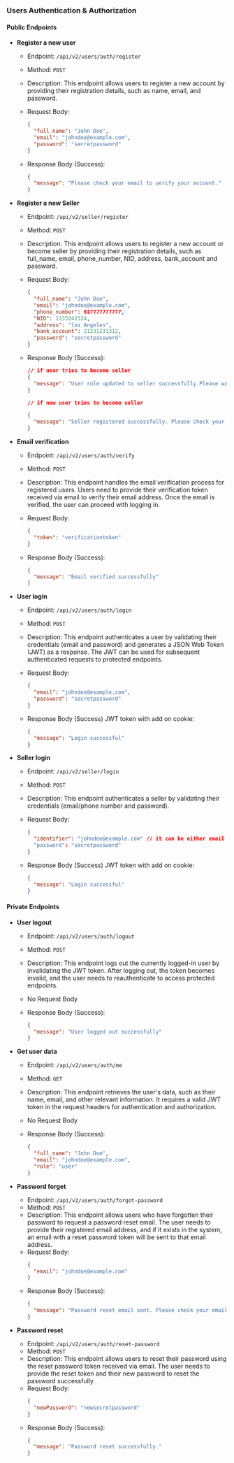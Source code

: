 ### Users Authentication & Authorization

#### Public Endpoints

- **Register a new user**

  - Endpoint: `/api/v2/users/auth/register`
  - Method: `POST`
  - Description: This endpoint allows users to register a new account by providing their registration details, such as name, email, and password.

  - Request Body:

    ```json
    {
      "full_name": "John Doe",
      "email": "johndoe@example.com",
      "password": "secretpassword"
    }
    ```

  - Response Body (Success):
    ```json
    {
      "message": "Please check your email to verify your account."
    }
    ```

- **Register a new Seller**

  - Endpoint: `/api/v2/seller/register`
  - Method: `POST`
  - Description: This endpoint allows users to register a new account or become seller by providing their registration details, such as full_name, email, phone_number, NID, address, bank_account and password.

  - Request Body:

    ```json
    {
      "full_name": "John Doe",
      "email": "johndoe@example.com",
      "phone_number": 017777777777,
      "NID": 1233242324,
      "address": "los Angeles",
      "bank_account": 21231231312,
      "password": "secretpassword"
    }
    ```

  - Response Body (Success):

    ```json
    // if user tries to become seller
    {
      "message": "User role updated to seller successfully.Please wait for approval."
    }

    // if new user tries to become seller

    {
      "message": "Seller registered successfully. Please check your email to verify your account and wait for approval."
    }
    ```

- **Email verification**

  - Endpoint: `/api/v2/users/auth/verify`
  - Method: `POST`
  - Description: This endpoint handles the email verification process for registered users. Users need to provide their verification token received via email to verify their email address. Once the email is verified, the user can proceed with logging in.

  - Request Body:

    ```json
    {
      "token": "verificationtoken"
    }
    ```

  - Response Body (Success):
    ```json
    {
      "message": "Email verified successfully"
    }
    ```

- **User login**

  - Endpoint: `/api/v2/users/auth/login`
  - Method: `POST`
  - Description: This endpoint authenticates a user by validating their credentials (email and password) and generates a JSON Web Token (JWT) as a response. The JWT can be used for subsequent authenticated requests to protected endpoints.

  - Request Body:

    ```json
    {
      "email": "johndoe@example.com",
      "password": "secretpassword"
    }
    ```

  - Response Body (Success) JWT token with add on cookie:

    ```json
    {
      "message": "Login successful"
    }
    ```

- **Seller login**

  - Endpoint: `/api/v2/seller/login`
  - Method: `POST`
  - Description: This endpoint authenticates a seller by validating their credentials (email/phone number and password).
  - Request Body:

    ```json
    {
      "identifier": "johndoe@example.com" // it can be either email or phone number
      "password": "secretpassword"
    }
    ```

  - Response Body (Success) JWT token with add on cookie:

    ```json
    {
      "message": "Login successful"
    }
    ```

#### Private Endpoints

- **User logout**

  - Endpoint: `/api/v2/users/auth/logout`
  - Method: `POST`
  - Description: This endpoint logs out the currently logged-in user by invalidating the JWT token. After logging out, the token becomes invalid, and the user needs to reauthenticate to access protected endpoints.

  - No Request Body

  - Response Body (Success):
    ```json
    {
      "message": "User logged out successfully"
    }
    ```

- **Get user data**

  - Endpoint: `/api/v2/users/auth/me`
  - Method: `GET`
  - Description: This endpoint retrieves the user's data, such as their name, email, and other relevant information. It requires a valid JWT token in the request headers for authentication and authorization.

  - No Request Body

  - Response Body (Success):
    ```json
    {
      "full_name": "John Doe",
      "email": "johndoe@example.com",
      "role": "user"
    }
    ```

- **Password forget**

  - Endpoint: `/api/v2/users/auth/forgot-password`
  - Method: `POST`
  - Description: This endpoint allows users who have forgotten their password to request a password reset email. The user needs to provide their registered email address, and if it exists in the system, an email with a reset password token will be sent to that email address.
  - Request Body:
    ```json
    {
      "email": "johndoe@example.com"
    }
    ```
  - Response Body (Success):
    ```json
    {
      "message": "Password reset email sent. Please check your email."
    }
    ```

- **Password reset**
  - Endpoint: `/api/v2/users/auth/reset-password`
  - Method: `POST`
  - Description: This endpoint allows users to reset their password using the reset password token received via email. The user needs to provide the reset token and their new password to reset the password successfully.
  - Request Body:
    ```json
    {
      "newPassword": "newsecretpassword"
    }
    ```
  - Response Body (Success):
    ```json
    {
      "message": "Password reset successfully."
    }
    ```
